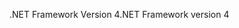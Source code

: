 <span data-ttu-id="67562-101">.NET Framework Version 4</span><span class="sxs-lookup"><span data-stu-id="67562-101">.NET Framework version 4</span></span>